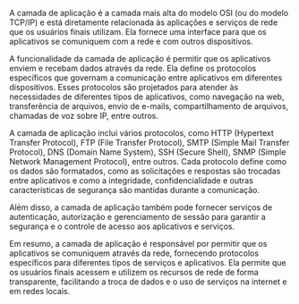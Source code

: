 
A camada de aplicação é a camada mais alta do modelo OSI (ou do modelo TCP/IP) e está diretamente relacionada às aplicações e serviços de rede que os usuários finais utilizam. Ela fornece uma interface para que os aplicativos se comuniquem com a rede e com outros dispositivos.

A funcionalidade da camada de aplicação é permitir que os aplicativos enviem e recebam dados através da rede. Ela define os protocolos específicos que governam a comunicação entre aplicativos em diferentes dispositivos. Esses protocolos são projetados para atender às necessidades de diferentes tipos de aplicativos, como navegação na web, transferência de arquivos, envio de e-mails, compartilhamento de arquivos, chamadas de voz sobre IP, entre outros.

A camada de aplicação inclui vários protocolos, como HTTP (Hypertext Transfer Protocol), FTP (File Transfer Protocol), SMTP (Simple Mail Transfer Protocol), DNS (Domain Name System), SSH (Secure Shell), SNMP (Simple Network Management Protocol), entre outros. Cada protocolo define como os dados são formatados, como as solicitações e respostas são trocadas entre aplicativos e como a integridade, confidencialidade e outras características de segurança são mantidas durante a comunicação.

Além disso, a camada de aplicação também pode fornecer serviços de autenticação, autorização e gerenciamento de sessão para garantir a segurança e o controle de acesso aos aplicativos e serviços.

Em resumo, a camada de aplicação é responsável por permitir que os aplicativos se comuniquem através da rede, fornecendo protocolos específicos para diferentes tipos de serviços e aplicativos. Ela permite que os usuários finais acessem e utilizem os recursos de rede de forma transparente, facilitando a troca de dados e o uso de serviços na internet e em redes locais.
